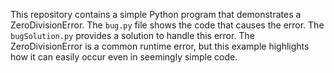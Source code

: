 This repository contains a simple Python program that demonstrates a ZeroDivisionError. The `bug.py` file shows the code that causes the error.  The `bugSolution.py` provides a solution to handle this error. The ZeroDivisionError is a common runtime error, but this example highlights how it can easily occur even in seemingly simple code.